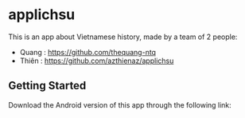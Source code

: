 # applichsu
This is an app about Vietnamese history, made by a team of 2 people:
- Quang : https://github.com/thequang-ntq
- Thiên : https://github.com/azthienaz/applichsu
## Getting Started
Download the Android version of this app through the following link:

